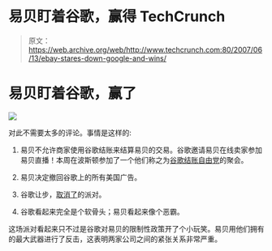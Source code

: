 # 易贝盯着谷歌，赢得 TechCrunch

> 原文：<https://web.archive.org/web/http://www.techcrunch.com:80/2007/06/13/ebay-stares-down-google-and-wins/>

# 易贝盯着谷歌，赢了

![](img/1de22a7a085ce620f97b23e462d87611.png)

对此不需要太多的评论。事情是这样的:

1.  易贝不允许商家使用谷歌结账来结算易贝的交易。谷歌邀请易贝在线卖家参加易贝直播！本周在波斯顿参加了一个他们称之为[谷歌结账自由党](https://web.archive.org/web/20221228061835/http://googlecheckout.blogspot.com/2007/06/let-freedom-ring.html)的聚会。
2.  易贝决定撤回谷歌上的所有美国广告。
3.  谷歌让步，[取消了](https://web.archive.org/web/20221228061835/http://services.google.com/events/letfreedomring)的派对。

4.  谷歌看起来完全是个软骨头；易贝看起来像个恶霸。

这场派对看起来只不过是谷歌对易贝的限制性政策开了个小玩笑。易贝用他们拥有的最大武器进行了反击，这表明两家公司之间的紧张关系非常严重。